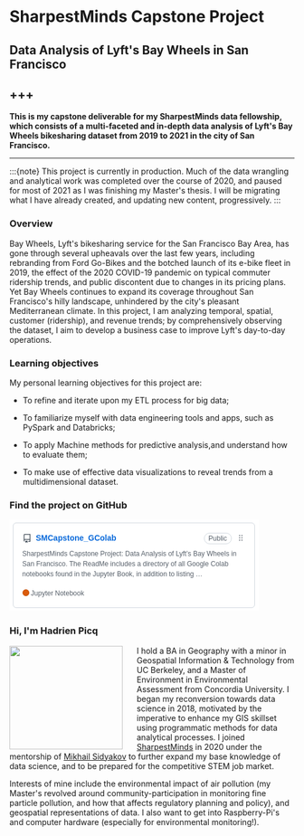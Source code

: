 # SharpestMinds Capstone Project

## Data Analysis of Lyft's Bay Wheels in San Francisco
+++
---

**This is my capstone deliverable for my SharpestMinds data fellowship, which consists of a multi-faceted and in-depth data analysis of Lyft's Bay Wheels bikesharing dataset from 2019 to 2021 in the city of San Francisco.**

---
:::{note}
This project is currently in production. Much of the data wrangling and analytical work was completed over the course of 2020, and paused for most of 2021 as I was finishing my Master's thesis. I will be migrating what I have already created, and updating new content, progressively.
:::

### Overview

Bay Wheels, Lyft's bikesharing service for the San Francisco Bay Area, has gone through several upheavals over the last few years, including rebranding from Ford Go-Bikes and the botched launch of its e-bike fleet in 2019, the effect of the 2020 COVID-19 pandemic on typical commuter ridership trends, and public discontent due to changes in its pricing plans. Yet Bay Wheels continues to expand its coverage throughout San Francisco's hilly landscape, unhindered by the city's pleasant Mediterranean climate. In this project, I am analyzing temporal, spatial, customer (ridership), and revenue trends; by comprehensively observing the dataset, I aim to develop a business case to improve Lyft's day-to-day operations.

### Learning objectives

My personal learning objectives for this project are:

* To refine and iterate upon my ETL process for big data;

* To familiarize myself with data engineering tools and apps, such as PySpark and Databricks;

* To apply Machine methods for predictive analysis,and understand how to evaluate them;

* To make use of effective data visualizations to reveal trends from a multidimensional dataset.

### Find the project on GitHub

<a href="https://github.com/HP-Nunes/SMCapstone_GColab/tree/main" target="_blank"><img src="https://raw.githubusercontent.com/HP-Nunes/SMCapstone_GColab/master/assets/img/gh-card.png"></a>

### Hi, I'm Hadrien Picq

<img align="left" width="200" height="183" style="margin-right:25px" src="https://avatars3.githubusercontent.com/u/32919932"> I hold a BA in Geography with a minor in Geospatial Information & Technology from UC Berkeley, and a Master of Environment in Environmental Assessment from Concordia University. I began my reconversion towards data science in 2018, motivated by the imperative to enhance my GIS skillset using programmatic methods for data analytical processes. I joined <a href="https://www.sharpestminds.com/" target="_blank">SharpestMinds</a> in 2020 under the mentorship of <a href="https://www.linkedin.com/in/mikhail-sidyakov/" target="_blank">Mikhail Sidyakov</a> to further expand my base knowledge of data science, and to be prepared for the competitive STEM job market. 

Interests of mine include the environmental impact of air pollution (my Master's revolved around community-participation in monitoring fine particle pollution, and how that affects regulatory planning and policy), and geospatial representations of data. I also want to get into Raspberry-Pi's and computer hardware (especially for environmental monitoring!).

